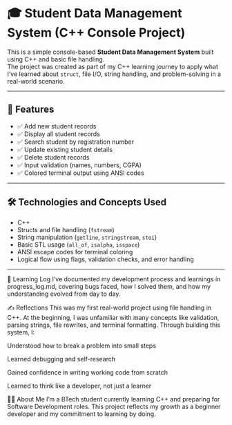 # 🎓 Student Data Management System (C++ Console Project)

This is a simple console-based **Student Data Management System** built using C++ and basic file handling.  
The project was created as part of my C++ learning journey to apply what I’ve learned about `struct`, file I/O, string handling, and problem-solving in a real-world scenario.

---

## 🚀 Features

- ✅ Add new student records  
- ✅ Display all student records  
- ✅ Search student by registration number  
- ✅ Update existing student details  
- ✅ Delete student records  
- ✅ Input validation (names, numbers, CGPA)  
- ✅ Colored terminal output using ANSI codes

---

## 🛠 Technologies and Concepts Used

- C++  
- Structs and file handling (`fstream`)  
- String manipulation (`getline`, `stringstream`, `stoi`)  
- Basic STL usage (`all_of`, `isalpha`, `isspace`)  
- ANSI escape codes for terminal coloring  
- Logical flow using flags, validation checks, and error handling

---
📘 Learning Log
I’ve documented my development process and learnings in progress_log.md, covering bugs faced, how I solved them, and how my understanding evolved from day to day.

✍️ Reflections
This was my first real-world project using file handling in C++.
At the beginning, I was unfamiliar with many concepts like validation, parsing strings, file rewrites, and terminal formatting.
Through building this system, I:

Understood how to break a problem into small steps

Learned debugging and self-research

Gained confidence in writing working code from scratch

Learned to think like a developer, not just a learner

🙋‍♂️ About Me
I’m a BTech student currently learning C++ and preparing for Software Development roles.
This project reflects my growth as a beginner developer and my commitment to learning by doing.


